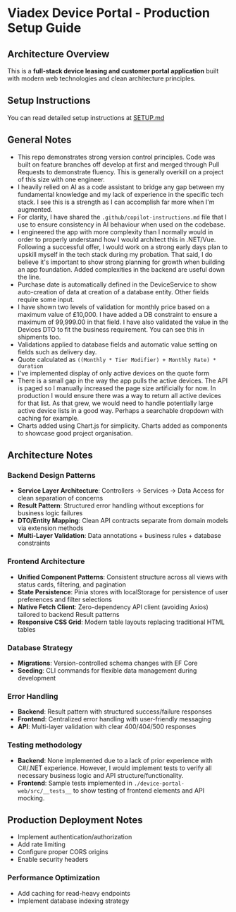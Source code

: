 # Viadex Device Portal - Production Setup Guide

## Architecture Overview

This is a **full-stack device leasing and customer portal application** built with modern web technologies and clean architecture principles.

## Setup Instructions
You can read detailed setup instructions at [SETUP.md](./SETUP.md)

## General Notes

- This repo demonstrates strong version control principles. Code was built on feature branches off develop at first and merged through Pull Requests to demonstrate fluency. This is generally overkill on a project of this size with one engineer.
- I heavily relied on AI as a code assistant to bridge any gap between my fundamental knowledge and my lack of experience in the specific tech stack. I see this is a strength as I can accomplish far more when I'm augmented.
- For clarity, I have shared the `.github/copilot-instructions.md` file that I use to ensure consistency in AI behaviour when used on the codebase.
- I engineered the app with more complexity than I normally would in order to properly understand how I would architect this in .NET/Vue. Following a successful offer, I would work on a strong early days plan to upskill myself in the tech stack during my probation. That said, I do believe it's important to show strong planning for growth when building an app foundation. Added complexities in the backend are useful down the line.
- Purchase date is automatically defined in the DeviceService to show auto-creation of data at creation of a database entity. Other fields require some input.
- I have shown two levels of validation for monthly price based on a maximum value of £10,000. I have added a DB constraint to ensure a maximum of 99,999.00 in that field. I have also validated the value in the Devices DTO to fit the business requirement. You can see this in shipments too.
- Validations applied to database fields and automatic value setting on fields such as delivery day.
- Quote calculated as `((Monthly * Tier Modifier) + Monthly Rate) * duration`
- I've implemented display of only active devices on the quote form
- There is a small gap in the way the app pulls the active devices. The API is paged so I manually increased the page size artificially for now. In production I would ensure there was a way to return all active devices for that list. As that grew, we would need to handle potentially large active device lists in a good way. Perhaps a searchable dropdown with caching for example.
- Charts added using Chart.js for simplicity. Charts added as components to showcase good project organisation.

## Architecture Notes

### Backend Design Patterns
- **Service Layer Architecture**: Controllers → Services → Data Access for clean separation of concerns
- **Result Pattern**: Structured error handling without exceptions for business logic failures
- **DTO/Entity Mapping**: Clean API contracts separate from domain models via extension methods
- **Multi-Layer Validation**: Data annotations + business rules + database constraints

### Frontend Architecture
- **Unified Component Patterns**: Consistent structure across all views with status cards, filtering, and pagination
- **State Persistence**: Pinia stores with localStorage for persistence of user preferences and filter selections
- **Native Fetch Client**: Zero-dependency API client (avoiding Axios) tailored to backend Result patterns
- **Responsive CSS Grid**: Modern table layouts replacing traditional HTML tables

### Database Strategy
- **Migrations**: Version-controlled schema changes with EF Core
- **Seeding**: CLI commands for flexible data management during development

### Error Handling
- **Backend**: Result pattern with structured success/failure responses
- **Frontend**: Centralized error handling with user-friendly messaging
- **API**: Multi-layer validation with clear 400/404/500 responses

### Testing methodology
- **Backend**: None implemented due to a lack of prior experience with C#/.NET experience. However, I would implement tests to verify all necessary business logic and API structure/functionality.
- **Frontend**: Sample tests implemented in `./device-portal-web/src/__tests__` to show testing of frontend elements and API mocking.

## Production Deployment Notes

- Implement authentication/authorization
- Add rate limiting
- Configure proper CORS origins
- Enable security headers

### Performance Optimization
- Add caching for read-heavy endpoints
- Implement database indexing strategy
